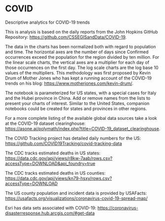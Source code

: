 # COVID
Descriptive analytics for COVID-19 trends

This is analysis is based on the daily reports from the John Hopkins GitHub Repository: https://github.com/CSSEGISandData/COVID-19.

The data in the charts has been normalized both with regard to population and time. The horizontal axes are the number of days since Confirmed occurrences exceed the population for the region divided by ten million. For the linear scale charts, the vertical axes are a multiplier for each day of those occurrences on the first day. The log scale charts are the log base 10 values of the multipliers. This methodology was first proposed by Kevin Drum of Mother Jones who has kept a running account of the COVID-19 trends on his blog: https://www.motherjones.com/kevin-drum/.

The notebook is parameterized for US states, with a special cases for Italy and the Hubei province in China. Add or remove names from the lists to present your charts of interest. Similar to the United States, companion notebooks could be created for states and provinces in other regions.

For a more complete listing of the available global data sources take a look at the COVID-19 dataset clearinghouse: https://asone.ai/polymath/index.php?title=COVID-19_dataset_clearinghouse.

The COVID Tracking project has detailed daily numbers for the US: https://github.com/COVID19Tracking/covid-tracking-data

The CDC tracks estimated deaths in US states: https://data.cdc.gov/api/views/r8kw-7aab/rows.csv?accessType=DOWNLOAD&api_foundry=true

The CDC tracks estimated deaths in US counties: https://data.cdc.gov/api/views/kn79-hsxy/rows.csv?accessType=DOWNLOAD

The US county population and incident data is provided by USAFacts: https://usafacts.org/visualizations/coronavirus-covid-19-spread-map/

Esri has data sets associated with COVID-19: https://coronavirus-disasterresponse.hub.arcgis.com/#get-data
